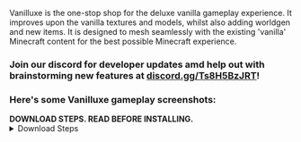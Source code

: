 Vanilluxe is the one-stop shop for the deluxe vanilla gameplay experience. It improves upon the vanilla textures and models, whilst also adding worldgen and new items. It is designed to mesh seamlessly with the existing 'vanilla' Minecraft content for the best possible Minecraft experience.

### Join our discord for developer updates amd help out with brainstorming new features at [discord.gg/Ts8H5BzJRT](https://discord.gg/Ts8H5BzJRT)!
### Here's some Vanilluxe gameplay screenshots:


<b>
  DOWNLOAD STEPS. READ BEFORE INSTALLING.
</b>
<details>
  <summary>Download Steps</summary>

- Download one of the above files and unzip it.
- Place “Vanilluxe-DP.zip” in world/datapacks/…
- Place “Vanilluxe-RP.zip” in minecraft/resourcepacks/…
- Use the resource pack you just installed.
- Execute /reload in-game, and you’re done!

FAQ:
<details>
  <summary>Where's the resource pack?</summary>

- It's bundled with the rest of the files in the download link. Please, read the download steps.


<details>
  <summary>What version should I use?</summary>

- The latest release is whatever the release page says. It is not stated here to save me from updating this line every update.


<details>
  <summary>Can you disable certain features?</summary>

- No.